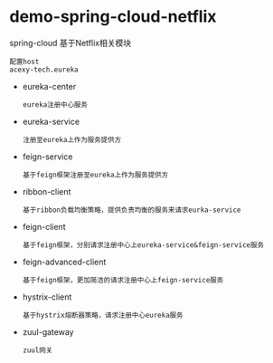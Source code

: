 # demo-spring-cloud-netflix

spring-cloud 基于Netflix相关模块

  ```
  配置host
  acexy-tech.eureka
  ```

- eureka-center 

  ```
  eureka注册中心服务
  ```
  
- eureka-service

  ```
  注册至eureka上作为服务提供方
  ```

- feign-service

  ```
  基于feign框架注册至eureka上作为服务提供方
  ```

- ribbon-client

  ```
  基于ribbon负载均衡策略，提供负责均衡的服务来请求eurka-service
  ```

- feign-client

  ```
  基于feign框架，分别请求注册中心上eureka-service&feign-service服务
  ```
  
- feign-advanced-client
  
  ```
  基于feign框架，更加简洁的请求注册中心上feign-service服务
  ```
  
- hystrix-client

  ```
  基于hystrix熔断器策略，请求注册中心eureka服务
  ```

- zuul-gateway

  ```
  zuul网关
  ```